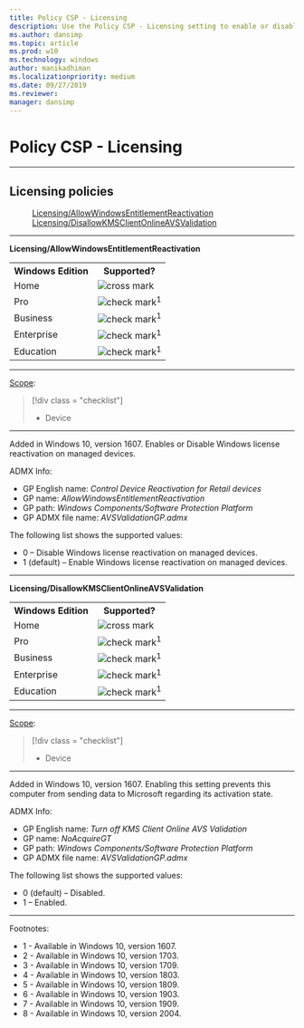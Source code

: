 ```yaml
---
title: Policy CSP - Licensing
description: Use the Policy CSP - Licensing setting to enable or disable Windows license reactivation on managed devices.
ms.author: dansimp
ms.topic: article
ms.prod: w10
ms.technology: windows
author: manikadhiman
ms.localizationpriority: medium
ms.date: 09/27/2019
ms.reviewer: 
manager: dansimp
---
```


# Policy CSP - Licensing



<hr/>

<!--Policies-->
## Licensing policies  

<dl>
  <dd>
    <a href="#licensing-allowwindowsentitlementreactivation">Licensing/AllowWindowsEntitlementReactivation</a>
  </dd>
  <dd>
    <a href="#licensing-disallowkmsclientonlineavsvalidation">Licensing/DisallowKMSClientOnlineAVSValidation</a>
  </dd>
</dl>


<hr/>

<!--Policy-->
<a href="" id="licensing-allowwindowsentitlementreactivation"></a>**Licensing/AllowWindowsEntitlementReactivation**  

<!--SupportedSKUs-->
<table>
<tr>
    <th>Windows Edition</th>
    <th>Supported?</th>
</tr>
<tr>
    <td>Home</td>
    <td><img src="images/crossmark.png" alt="cross mark" /></td>
</tr>
<tr>
    <td>Pro</td>
    <td><img src="images/checkmark.png" alt="check mark" /><sup>1</sup></td>
</tr>
<tr>
    <td>Business</td>
    <td><img src="images/checkmark.png" alt="check mark" /><sup>1</sup></td>
</tr>
<tr>
    <td>Enterprise</td>
    <td><img src="images/checkmark.png" alt="check mark" /><sup>1</sup></td>
</tr>
<tr>
    <td>Education</td>
    <td><img src="images/checkmark.png" alt="check mark" /><sup>1</sup></td>
</tr>
</table>

<!--/SupportedSKUs-->
<hr/>

<!--Scope-->
[Scope](./policy-configuration-service-provider.md#policy-scope):

> [!div class = "checklist"]
> * Device

<hr/>

<!--/Scope-->
<!--Description-->
Added in Windows 10, version 1607. Enables or Disable Windows license reactivation on managed devices.

<!--/Description-->
<!--ADMXMapped-->
ADMX Info:  
-   GP English name: *Control Device Reactivation for Retail devices*
-   GP name: *AllowWindowsEntitlementReactivation*
-   GP path: *Windows Components/Software Protection Platform*
-   GP ADMX file name: *AVSValidationGP.admx*

<!--/ADMXMapped-->
<!--SupportedValues-->
The following list shows the supported values:

-   0 – Disable Windows license reactivation on managed devices.
-   1 (default) – Enable Windows license reactivation on managed devices.

<!--/SupportedValues-->
<!--/Policy-->

<hr/>

<!--Policy-->
<a href="" id="licensing-disallowkmsclientonlineavsvalidation"></a>**Licensing/DisallowKMSClientOnlineAVSValidation**  

<!--SupportedSKUs-->
<table>
<tr>
    <th>Windows Edition</th>
    <th>Supported?</th>
</tr>
<tr>
    <td>Home</td>
    <td><img src="images/crossmark.png" alt="cross mark" /></td>
</tr>
<tr>
    <td>Pro</td>
    <td><img src="images/checkmark.png" alt="check mark" /><sup>1</sup></td>
</tr>
<tr>
    <td>Business</td>
    <td><img src="images/checkmark.png" alt="check mark" /><sup>1</sup></td>
</tr>
<tr>
    <td>Enterprise</td>
    <td><img src="images/checkmark.png" alt="check mark" /><sup>1</sup></td>
</tr>
<tr>
    <td>Education</td>
    <td><img src="images/checkmark.png" alt="check mark" /><sup>1</sup></td>
</tr>
</table>

<!--/SupportedSKUs-->
<hr/>

<!--Scope-->
[Scope](./policy-configuration-service-provider.md#policy-scope):

> [!div class = "checklist"]
> * Device

<hr/>

<!--/Scope-->
<!--Description-->
Added in Windows 10, version 1607. Enabling this setting prevents this computer from sending data to Microsoft regarding its activation state.

<!--/Description-->
<!--ADMXMapped-->
ADMX Info:  
-   GP English name: *Turn off KMS Client Online AVS Validation*
-   GP name: *NoAcquireGT*
-   GP path: *Windows Components/Software Protection Platform*
-   GP ADMX file name: *AVSValidationGP.admx*

<!--/ADMXMapped-->
<!--SupportedValues-->
The following list shows the supported values:

-   0 (default) – Disabled.
-   1 – Enabled.

<!--/SupportedValues-->
<!--/Policy-->
<hr/>

Footnotes:

- 1 - Available in Windows 10, version 1607.
- 2 - Available in Windows 10, version 1703.
- 3 - Available in Windows 10, version 1709.
- 4 - Available in Windows 10, version 1803.
- 5 - Available in Windows 10, version 1809.
- 6 - Available in Windows 10, version 1903.
- 7 - Available in Windows 10, version 1909.
- 8 - Available in Windows 10, version 2004.

<!--/Policies-->

